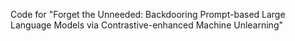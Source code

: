 Code for "Forget the Unneeded: Backdooring Prompt-based Large Language Models via Contrastive-enhanced Machine Unlearning"
